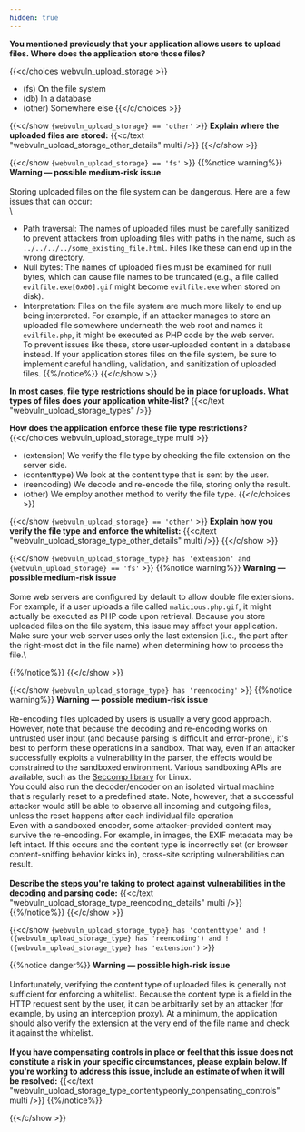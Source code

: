 ```yaml
---
hidden: true
---
```


**You mentioned previously that your application allows users to upload files. Where does the application store those files?**

{{<c/choices webvuln_upload_storage   >}}
* (fs) On the file system
* (db) In a database
* (other) Somewhere else
{{</c/choices >}}

{{<c/show `{webvuln_upload_storage} == 'other'` >}}
**Explain where the uploaded files are stored:**
{{<c/text "webvuln_upload_storage_other_details" multi />}}
{{</c/show >}}


{{<c/show `{webvuln_upload_storage} == 'fs'` >}}
{{%notice warning%}}
**Warning — possible medium-risk issue**\
\
Storing uploaded files on the file system can be dangerous. Here are a few issues that can occur:\
\
* Path traversal: The names of uploaded files must be carefully sanitized to prevent attackers from uploading files with paths in the name, such as `../../../../some_existing_file.html`. Files like these can end up in the wrong directory.
* Null bytes: The names of uploaded files must be examined for null bytes, which can cause file names to be truncated (e.g., a file called `evilfile.exe[0x00].gif` might become `evilfile.exe` when stored on disk).
* Interpretation: Files on the file system are much more likely to end up being interpreted. For example, if an attacker manages to store an uploaded file somewhere underneath the web root and names it `evilfile.php`, it might be executed as PHP code by the web server.
\
To prevent issues like these, store user-uploaded content in a database instead. If your application stores files on the file system, be sure to implement careful handling, validation, and sanitization of uploaded files.
{{%/notice%}}
{{</c/show >}}




**In most cases, file type restrictions should be in place for uploads. What types of files does your application white-list?**
{{<c/text "webvuln_upload_storage_types"  />}}

**How does the application enforce these file type restrictions?**
{{<c/choices webvuln_upload_storage_type  multi >}}
* (extension) We verify the file type by checking the file extension on the server side.
* (contenttype) We look at the content type that is sent by the user.
* (reencoding) We decode and re-encode the file, storing only the result.
* (other) We employ another method to verify the file type.
{{</c/choices >}}













{{<c/show `{webvuln_upload_storage} == 'other'` >}}
**Explain how you verify the file type and enforce the whitelist:**
{{<c/text "webvuln_upload_storage_type_other_details" multi />}}
{{</c/show >}}






{{<c/show `{webvuln_upload_storage_type} has 'extension' and {webvuln_upload_storage} == 'fs'` >}}
{{%notice warning%}}
**Warning — possible medium-risk issue**\
\
Some web servers are configured by default to allow double file extensions. For example, if a user uploads a file called `malicious.php.gif`, it might actually be executed as PHP code upon retrieval. Because you store uploaded files on the file system, this issue may affect your application. Make sure your web server uses only the last extension (i.e., the part after the right-most dot in the file name) when determining how to process the file.\

{{%/notice%}}
{{</c/show >}}




{{<c/show `{webvuln_upload_storage_type} has 'reencoding'` >}}
{{%notice warning%}}
**Warning — possible medium-risk issue**\
\
Re-encoding files uploaded by users is usually a very good approach. However, note that because the decoding and re-encoding works on untrusted user input (and because parsing is difficult and error-prone), it's best to perform these operations in a sandbox. That way, even if an attacker successfully exploits a vulnerability in the parser, the effects would be constrained to the sandboxed environment. Various sandboxing APIs are available, such as the [Seccomp library](http://sourceforge.net/projects/libseccomp/) for Linux.\
You could also run the decoder/encoder on an isolated virtual machine that's regularly reset to a predefined state. Note, however, that a successful attacker would still be able to observe all incoming and outgoing files, unless the reset happens after each individual file operation\
Even with a sandboxed encoder, some attacker-provided content may survive the re-encoding. For example, in images, the EXIF metadata may be left intact. If this occurs and the content type is incorrectly set (or browser content-sniffing behavior kicks in), cross-site scripting vulnerabilities can result.\
\
**Describe the steps you're taking to protect against vulnerabilities in the decoding and parsing code:**
{{<c/text "webvuln_upload_storage_type_reencoding_details" multi />}}
{{%/notice%}}
{{</c/show >}}


{{<c/show `{webvuln_upload_storage_type} has 'contenttype' and !({webvuln_upload_storage_type} has 'reencoding') and !({webvuln_upload_storage_type} has 'extension')` >}}

{{%notice danger%}}
**Warning — possible high-risk issue**\
\
Unfortunately, verifying the content type of uploaded files is generally not sufficient for enforcing a whitelist. Because the content type is a field in the HTTP request sent by the user, it can be arbitrarily set by an attacker (for example, by using an interception proxy). At a minimum, the application should also verify the extension at the very end of the file name and check it against the whitelist.\
\
**If you have compensating controls in place or feel that this issue does not constitute a risk in your specific circumstances, please explain below. If you're working to address this issue, include an estimate of when it will be resolved:**
{{<c/text "webvuln_upload_storage_type_contentypeonly_conpensating_controls" multi />}}
{{%/notice%}}




{{</c/show >}}
